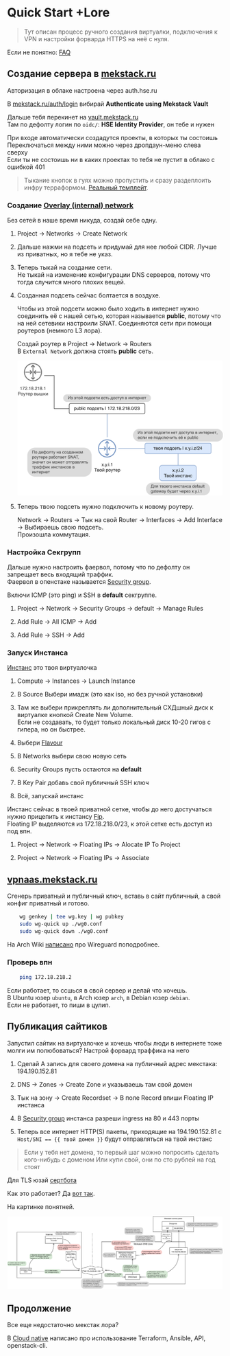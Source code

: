 # Quick Start +Lore

> Тут описан процесс ручного создания виртуалки, подключения к VPN и настройки форварда HTTPS на неё с нуля.

Если не понятно: [FAQ](faq)


## Создание сервера в [mekstack.ru](https://mekstack.ru)

Авторизация в облаке настроена через auth.hse.ru

В [mekstack.ru/auth/login](https://mekstack.ru/auth/login) вибирай
**Authenticate using Mekstack Vault**

Дальше тебя перекинет на [vault.mekstack.ru](https://vault.mekstack.ru)  
Там по дефолту логин по ``oidc/``: **HSE Identity Provider**, он тебе и нужен

При входе автоматически создадутся проекты, в которых ты состоишь  
Переключаться между ними можно через дропдаун-меню слева сверху  
Если ты не состоишь ни в каких проектах то тебя не пустит в облако с ошибкой 401

> Тыкание кнопок в гуях можно пропустить и сразу раздеплоить инфру терраформом.
> [Реальный темплейт](https://github.com/mmskv/openstack-project-template).


### Создание [Overlay (internal) network](glossary#overlay-network)

Без сетей в наше время никуда, создай себе одну.

1. Project -> Networks -> Create Network

2. Дальше нажми на подсеть и придумай для нее любой CIDR. Лучше из приватных, но я тебе не указ.

3. Теперь тыкай на создание сети.  
   Не тыкай на изменение конфигурации DNS серверов, потому что тогда случится много плохих вещей.

4. Созданная подсеть сейчас болтается в воздухе.

   Чтобы из этой подсети можно было ходить в интернет нужно соединить её
   с нашей сетью, которая называется **public**, потому что на ней
   сетевики настроили SNAT. Соединяются сети при помощи роутеров (немного
   L3 лора).

   Создай роутер в Project -> Network -> Routers  
   В ``External Network`` должна стоять **public** сеть.

   ![l3-lore](../static/img/l3-lore.png)

5. Теперь твою подсеть нужно подключить к новому роутеру.

   Network -> Routers -> Тык на свой Router -> Interfaces -> Add Interface -> Выбираешь свою подсеть.  
   Произошла коммутация.


### Настройка Секгрупп

Дальше нужно настроить фаервол, потому что по дефолту он запрещает весь входящий траффик.  
Фаервол в опенстаке называется [Security group](glossary#security-group).

Включи ICMP (это ping) и SSH в **default** секгруппе.

1. Project -> Network -> Security Groups -> default -> Manage Rules

2. Add Rule -> All ICMP -> Add

3. Add Rule -> SSH -> Add


### Запуск Инстанса

[Инстанс](glossary#instance) это твоя виртуалочка

1. Compute -> Instances -> Launch Instance

2. В Source Выбери имадж (это как iso, но без ручной установки)

3. Там же выбери прикреплять ли дополнительный СХДшный диск к виртуалке кнопкой Create New Volume.  
   Если не создавать, то будет только локальный диск 10-20 гигов с гипера, но он быстрее.

4. Выбери [Flavour](glossary#flavor)

5. В Networks выбери свою новую сеть

6. Security Groups пусть остаются на **default**

7. В Key Pair добавь свой публичный SSH ключ

8. Всё, запускай инстанс

Инстанс сейчас в твоей приватной сетке, чтобы до него достучаться нужно прицепить к инстансу [Fip](glossary#fip).  
Floating IP выделяются из 172.18.218.0/23, к этой сетке есть доступ из под впн.

1. Project -> Network -> Floating IPs -> Alocate IP To Project

2. Project -> Network -> Floating IPs -> Associate


## [vpnaas.mekstack.ru](https://vpnaas.mekstack.ru)

Сгенерь приватный и публичный ключ, вставь в сайт публичный, а свой конфиг приватный и готово.

``` bash
    wg genkey | tee wg.key | wg pubkey
    sudo wg-quick up ./wg0.conf
    sudo wg-quick down ./wg0.conf
```

На Arch Wiki [написано](https://wiki.archlinux.org/title/WireGuard) про Wireguard поподробнее.


### Проверь впн

``` bash
    ping 172.18.218.2
```

Если работает, то ссшься в свой сервер и делай что хочешь.  
В Ubuntu юзер ``ubuntu``, в Arch юзер ``arch``, в Debian юзер ``debian``.  
Если не работает, то пиши в цулип.


## Публикация сайтиков

Запустил сайтик на виртуалочке и хочешь чтобы люди в интернете тоже молги им полюбоваться?
Настрой форвард траффика на него

1. Сделай A запись для своего домена на публичный адрес мекстака: 194.190.152.81

2. DNS -> Zones -> Create Zone и указываешь там свой домен

3. Тык на зону -> Create Recordset -> В поле Record впиши Floating IP инстанса

4. В [Security group](glossary#security-group) инстанса разреши ingress на 80 и 443 порты

5. Теперь все интернет HTTP(S) пакеты, приходящие на 194.190.152.81 с ``Host/SNI
   == {{ твой домен }}`` будут отправляться на твой инстанс

> Если у тебя нет домена, то первый шаг можно попросить сделать кого-нибудь с доменом
> Или купи свой, они по сто рублей на год стоят


Для TLS юзай [сертбота](https://certbot.eff.org/lets-encrypt/)

Как это работает? Да [вот так](https://github.com/mekstack/mekstack/blob/master/infra/sneedaas/user-data.yaml).

На картинке понятней.

![sneedas](../static/img/sneedaas.png)

## Продолжение

Все еще недостаточно мекстак лора?

В [Cloud native](cloud-native) написано про использование Terraform, Ansible, API, openstack-cli.
